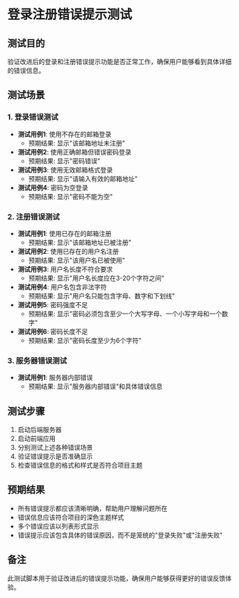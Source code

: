 # 登录注册错误提示测试

## 测试目的
验证改进后的登录和注册错误提示功能是否正常工作，确保用户能够看到具体详细的错误信息。

## 测试场景

### 1. 登录错误测试
- **测试用例1**: 使用不存在的邮箱登录
  - 预期结果: 显示"该邮箱地址未注册"
- **测试用例2**: 使用正确邮箱但错误密码登录
  - 预期结果: 显示"密码错误"
- **测试用例3**: 使用无效邮箱格式登录
  - 预期结果: 显示"请输入有效的邮箱地址"
- **测试用例4**: 密码为空登录
  - 预期结果: 显示"密码不能为空"

### 2. 注册错误测试
- **测试用例1**: 使用已存在的邮箱注册
  - 预期结果: 显示"该邮箱地址已被注册"
- **测试用例2**: 使用已存在的用户名注册
  - 预期结果: 显示"该用户名已被使用"
- **测试用例3**: 用户名长度不符合要求
  - 预期结果: 显示"用户名长度应在3-20个字符之间"
- **测试用例4**: 用户名包含非法字符
  - 预期结果: 显示"用户名只能包含字母、数字和下划线"
- **测试用例5**: 密码强度不足
  - 预期结果: 显示"密码必须包含至少一个大写字母、一个小写字母和一个数字"
- **测试用例6**: 密码长度不足
  - 预期结果: 显示"密码长度至少为6个字符"

### 3. 服务器错误测试
- **测试用例1**: 服务器内部错误
  - 预期结果: 显示"服务器内部错误"和具体错误信息

## 测试步骤

1. 启动后端服务器
2. 启动前端应用
3. 分别测试上述各种错误场景
4. 验证错误提示是否准确显示
5. 检查错误信息的格式和样式是否符合项目主题

## 预期结果
- 所有错误提示都应该清晰明确，帮助用户理解问题所在
- 错误信息应该符合项目的深色主题样式
- 多个错误应该以列表形式显示
- 错误提示应该包含具体的错误原因，而不是笼统的"登录失败"或"注册失败"

## 备注
此测试脚本用于验证改进后的错误提示功能，确保用户能够获得更好的错误反馈体验。